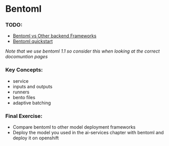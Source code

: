 # Bentoml

### TODO:

- [Bentoml vs Other backend Frameworks](https://bentoml.com/blog/breaking-up-with-flask-amp-fastapi-why-ml-model-serving-requires-a-specialized-framework)
- [Bentoml quickstart](https://docs.bentoml.com/en/v1.1.11/quickstarts/deploy-an-iris-classification-model-with-bentoml.html)

*Note that we use bentoml 1.1 so consider this when looking at the correct docomuntion pages*

### Key Concepts:
- service
- inputs and outputs
- runners
- bento files
- adaptive batching

### Final Exercise:
- Compare bentoml to other model deployment frameworks
- Deploy the model you used in the ai-services chapter with bentoml and deploy it on openshift